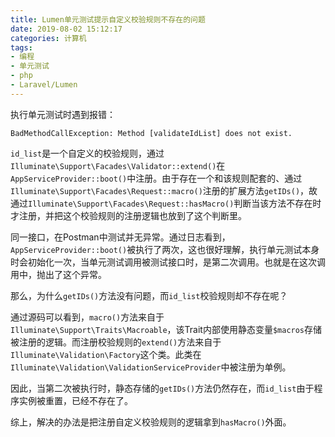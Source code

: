 ```yaml
---
title: Lumen单元测试提示自定义校验规则不存在的问题
date: 2019-08-02 15:12:17
categories: 计算机
tags:
- 编程
- 单元测试
- php
- Laravel/Lumen
---
```


执行单元测试时遇到报错：

```
BadMethodCallException: Method [validateIdList] does not exist.
```

<!-- more -->

`id_list`是一个自定义的校验规则，通过`Illuminate\Support\Facades\Validator::extend()`在`AppServiceProvider::boot()`中注册。由于存在一个和该规则配套的、通过`Illuminate\Support\Facades\Request::macro()`注册的扩展方法`getIDs()`，故通过`Illuminate\Support\Facades\Request::hasMacro()`判断当该方法不存在时才注册，并把这个校验规则的注册逻辑也放到了这个判断里。

同一接口，在Postman中测试并无异常。通过日志看到，`AppServiceProvider::boot()`被执行了两次，这也很好理解，执行单元测试本身时会初始化一次，当单元测试调用被测试接口时，是第二次调用。也就是在这次调用中，抛出了这个异常。

那么，为什么`getIDs()`方法没有问题，而`id_list`校验规则却不存在呢？

通过源码可以看到，`macro()`方法来自于`Illuminate\Support\Traits\Macroable`，该Trait内部使用静态变量`$macros`存储被注册的逻辑。而注册校验规则的`extend()`方法来自于`Illuminate\Validation\Factory`这个类。此类在`Illuminate\Validation\ValidationServiceProvider`中被注册为单例。

因此，当第二次被执行时，静态存储的`getIDs()`方法仍然存在，而`id_list`由于程序实例被重置，已经不存在了。

综上，解决的办法是把注册自定义校验规则的逻辑拿到`hasMacro()`外面。

